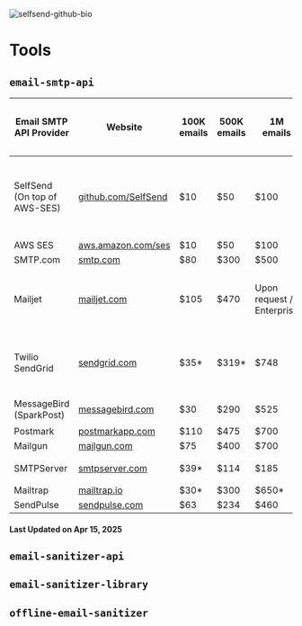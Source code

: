 ![selfsend-github-bio](https://github.com/user-attachments/assets/66e57877-06d3-4156-b5d6-cd4a28f30c71)

# Tools

## `email-smtp-api`

| **Email SMTP API Provider** | **Website**                                                   | **100K emails** | **500K emails** | **1M emails** | Tracks Delivery | Validates Addresses Before Sending |  E2E Encryption Support 🔒🛡️  |
|-----------------------------|---------------------------------------------------------------|-----------------|-----------------|---------------|-----------------|------------------------------------|-------------------------|
| SelfSend (On top of AWS-SES)  | [github.com/SelfSend](https://github.com/SelfSend)          |  $10  |  $50  |  $100  | ✅ |  ✅ Unlimited real-time validations (Syntax, DNS/MX, Disposable, Role-based, Spam Trap, etc)   |  ✅  |
| AWS SES                     | [aws.amazon.com/ses](https://aws.amazon.com/ses/)             |  $10  |  $50  |  $100  |  ❌  |  ❌  |  ❌  |
| SMTP.com                    | [smtp.com](https://www.smtp.com/email-api/)                   |  $80  |  $300  |  $500  | ✅ | ❌ |  ❌  |
| Mailjet                     | [mailjet.com](https://www.mailjet.com/products/email-api/)    |  $105  | $470  | Upon request / Enterprise  | ✅ |  🟠  Up to 2K validations/month (If sending +100K emails/month)  |  ❌  |
| Twilio SendGrid             | [sendgrid.com](https://sendgrid.com/)                         |  $35*  |  $319*  |  $748  |  ✅  |  🟠  Up to 2.5K validations/month (If sending +700K emails/month)  |  ❌  |
| MessageBird (SparkPost)     | [messagebird.com](https://www.messagebird.com/)               |  $30  |  $290  |  $525  |  ✅ | 🟠  Only Spam Trap Monitoring |  ❌  |
| Postmark                    | [postmarkapp.com](https://postmarkapp.com/)                   |  $110  |  $475  |  $700  |  ✅  |  ❌  |  ❌  |
| Mailgun                     | [mailgun.com](https://www.mailgun.com/)                       |  $75  |  $400  |  $700  |  ✅  |  ❌  |  ❌  |
| SMTPServer                  | [smtpserver.com](https://smtpserver.com/api-integration)      |  $39*  |  $114  |  $185  |  ✅  |  🟠 Blacklists and DNS only  |  ❌  |
| Mailtrap                    | [mailtrap.io](https://mailtrap.io/email-api/)                 |  $30*  |  $300  |  $650*  |  ✅  |  ❌  |  ❌  |
| SendPulse                   | [sendpulse.com](https://sendpulse.com)                        |  $63  |  $234  |  $460  |  ✅  |  ❌  |  ❌  |

#### Last Updated on Apr 15, 2025

## `email-sanitizer-api`

## `email-sanitizer-library`

## `offline-email-sanitizer`
